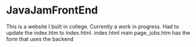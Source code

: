 # JavaJamFrontEnd
This is a website I built in college.  Currently a work in progress.  Had to update the index.htm to index.html. 
index.html main page, jobs.htm has the form that uses the backend
